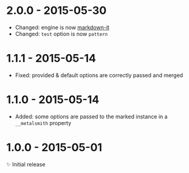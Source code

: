 # 2.0.0 - 2015-05-30

- Changed: engine is now [markdown-it](https://markdown-it.github.io/)
- Changed: `test` option is now `pattern`

# 1.1.1 - 2015-05-14

- Fixed: provided & default options are correctly passed and merged

# 1.1.0 - 2015-05-14

- Added: some options are passed to the marked instance in a `__metalsmith` property

# 1.0.0 - 2015-05-01

✨ Initial release
